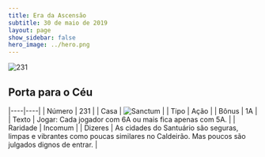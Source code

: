 ```yaml
---
title: Era da Ascensão
subtitle: 30 de maio de 2019
layout: page
show_sidebar: false
hero_image: ../hero.png
---
```


![231](https://cdn.keyforgegame.com/media/card_front/pt/435_231_33R568WVR5JM_pt.png)

## Porta para o Céu

|----|----|
| Número | 231 |
| Casa | ![Sanctum](https://archonarcana.com/images/thumb/c/c7/Sanctum.png/22px-Sanctum.png "Santuário") |
| Tipo | Ação |
| Bônus | 1A |
| Texto | Jogar: Cada jogador com 6A ou mais fica apenas com 5A. |
| Raridade | Incomum |
| Dizeres | As cidades do Santuário são seguras, limpas e vibrantes como poucas similares no Caldeirão.  Mas poucos são julgados dignos de entrar. |
